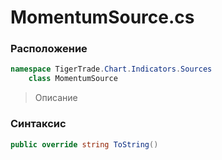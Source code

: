 
# MomentumSource.cs
### Расположение
```csharp
namespace TigerTrade.Chart.Indicators.Sources  
    class MomentumSource
```

> Описание

### Синтаксис
```csharp
public override string ToString()
```
